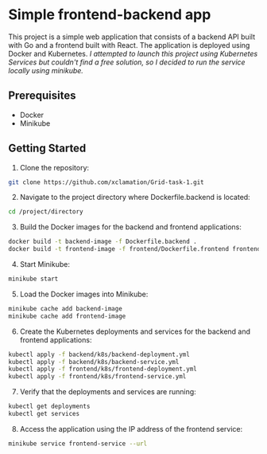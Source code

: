 # Simple frontend-backend app

This project is a simple web application that consists of a backend API built with Go and a frontend built with React. The application is deployed using Docker and Kubernetes.
*I attempted to launch this project using Kubernetes Services but couldn't find a free solution, so I decided to run the service locally using minikube.*

## Prerequisites

- Docker
- Minikube

## Getting Started

1. Clone the repository:

```bash
git clone https://github.com/xclamation/Grid-task-1.git
```

2. Navigate to the project directory where Dockerfile.backend is located:

```bash
cd /project/directory
```

3. Build the Docker images for the backend and frontend applications:
```bash
docker build -t backend-image -f Dockerfile.backend .
docker build -t frontend-image -f frontend/Dockerfile.frontend frontend/
```
  
4. Start Minikube:
```bash
minikube start
```

5. Load the Docker images into Minikube:
```bash
minikube cache add backend-image
minikube cache add frontend-image
```

6. Create the Kubernetes deployments and services for the backend and frontend applications:
```bash
kubectl apply -f backend/k8s/backend-deployment.yml
kubectl apply -f backend/k8s/backend-service.yml
kubectl apply -f frontend/k8s/frontend-deployment.yml
kubectl apply -f frontend/k8s/frontend-service.yml
```

7. Verify that the deployments and services are running:
```bash
kubectl get deployments
kubectl get services
```

8. Access the application using the IP address of the frontend service:
```bash
minikube service frontend-service --url
```

